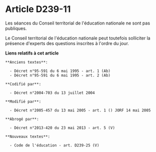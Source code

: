 # Article D239-11

Les séances du Conseil territorial de l'éducation nationale ne sont pas publiques.

Le Conseil territorial de l'éducation nationale peut toutefois solliciter la présence d'experts des questions inscrites à
l'ordre du jour.

**Liens relatifs à cet article**

	**Anciens textes**:

	  - Décret n°95-591 du 6 mai 1995 - art. 1 (Ab)
	  - Décret n°95-591 du 6 mai 1995 - art. 2 (Ab)

	**Codifié par**:

	  - Décret n°2004-703 du 13 juillet 2004

	**Modifié par**:

	  - Décret n°2005-457 du 13 mai 2005 - art. 1 () JORF 14 mai 2005

	**Abrogé par**:

	  - Décret n°2013-420 du 23 mai 2013 - art. 5 (V)

	**Nouveaux textes**:

	  - Code de l'éducation - art. D239-25 (V)
